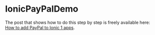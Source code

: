 # IonicPayPalDemo

The post that shows how to do this step by step is freely available here: [How to add PayPal to Ionic 1 apps](http://www.nikola-breznjak.com/blog/javascript/ionic/add-paypal-ionic-1-apps/).